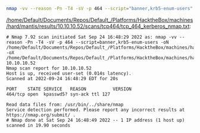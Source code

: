 ```bash
nmap -vv --reason -Pn -T4 -sV -p 464 --script="banner,krb5-enum-users" -oN "/home/Default/Documents/Repos/Default_/Platforms/HacktheBox/machines/hard/mantis/results/10.10.10.52/scans/tcp464/tcp_464_kerberos_nmap.txt" -oX "/home/Default/Documents/Repos/Default_/Platforms/HacktheBox/machines/hard/mantis/results/10.10.10.52/scans/tcp464/xml/tcp_464_kerberos_nmap.xml" 10.10.10.52
```

[/home/Default/Documents/Repos/Default_/Platforms/HacktheBox/machines/hard/mantis/results/10.10.10.52/scans/tcp464/tcp_464_kerberos_nmap.txt](file:///home/Default/Documents/Repos/Default_/Platforms/HacktheBox/machines/hard/mantis/results/10.10.10.52/scans/tcp464/tcp_464_kerberos_nmap.txt):

```
# Nmap 7.92 scan initiated Sat Sep 24 16:48:29 2022 as: nmap -vv --reason -Pn -T4 -sV -p 464 --script=banner,krb5-enum-users -oN /home/Default/Documents/Repos/Default_/Platforms/HacktheBox/machines/hard/mantis/results/10.10.10.52/scans/tcp464/tcp_464_kerberos_nmap.txt -oX /home/Default/Documents/Repos/Default_/Platforms/HacktheBox/machines/hard/mantis/results/10.10.10.52/scans/tcp464/xml/tcp_464_kerberos_nmap.xml 10.10.10.52
Nmap scan report for 10.10.10.52
Host is up, received user-set (0.014s latency).
Scanned at 2022-09-24 16:48:29 EDT for 20s

PORT    STATE SERVICE   REASON          VERSION
464/tcp open  kpasswd5? syn-ack ttl 127

Read data files from: /usr/bin/../share/nmap
Service detection performed. Please report any incorrect results at https://nmap.org/submit/ .
# Nmap done at Sat Sep 24 16:48:49 2022 -- 1 IP address (1 host up) scanned in 19.90 seconds

```
